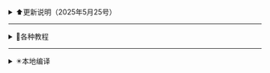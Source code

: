 <details>
<summary>⬆️更新说明（2025年5月25号）</summary>

---

2025年5月25号

1、 更换 [清理releases和workflows]，[新的设置方法在这里](https://github.com/danshui-git/delete-releases-workflows)

</details>

---

<details>
<summary>🔎各种教程</summary>
<br>
- [GitHub Actions 编译教程](https://github.com/danshui-git/shuoming#编译教程)
- [Amlogic、Rockchip系列固件打包设置教程](https://github.com/danshui-git/shuoming/blob/master/Amlogic.md)
- [在线更新固件插件说明](https://github.com/danshui-git/shuoming/blob/master/%E5%AE%9A%E6%97%B6%E6%9B%B4%E6%96%B0%E6%8F%92%E4%BB%B6.md)
<br/>
</details>

---

<details>
<summary>✴️本地编译</summary>
<br>
- [本地Ubuntu一键编译OpenWrt固件](https://github.com/281677160/bendi)
<br/>
</details>
